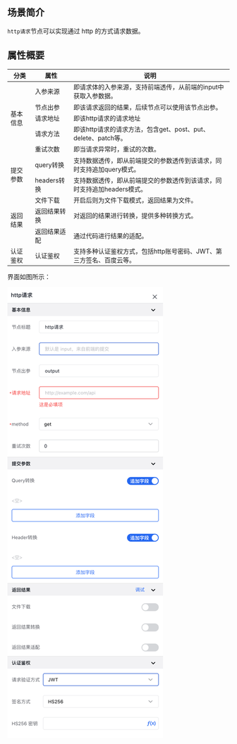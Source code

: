 ## 场景简介

`http请求`节点可以实现通过 http 的方式请求数据。

## 属性概要

<table>
  <thead>
    <tr>
      <th>分类</th><th>属性</th><th>说明</th>
    </tr>
  </thead>
  <tbody>
    <tr>
      <td rowSpan="5">基本信息</td>
      <td>入参来源</td>
      <td>即请求体的入参来源，支持前端透传，从前端的input中获取入参数据。</td>
    </tr>
    <tr>
      <td>节点出参</td>
      <td>即该请求返回的结果，后续节点可以使用该节点出参。 </td>
    </tr>
    <tr>
      <td>请求地址</td>
      <td>即该http请求的请求地址 </td>
    </tr>
    <tr>
      <td>请求方法</td>
      <td>即该http请求的请求方法，包含get、post、put、delete、patch等。 </td>
    </tr>
    <tr>
      <td>重试次数</td>
      <td>即当请求异常时，重试的次数。 </td>
    </tr>
    <tr>
      <td rowSpan="2">提交参数</td>
      <td>query转换</td>
      <td>支持数据透传，即从前端提交的参数透传到该请求，同时支持追加query模式。</td>
    </tr>
    <tr>
      <td>headers转换</td>
      <td>支持数据透传，即从前端提交的参数透传到该请求，同时支持追加headers模式。</td>
    </tr>
    <tr>
      <td rowSpan="3">返回结果</td>
      <td>文件下载</td>
      <td>开启后则为文件下载模式，返回结果为文件。</td>
    </tr>
    <tr>
      <td>返回结果转换</td>
      <td>对返回的结果进行转换，提供多种转换方式。</td>
    </tr>
    <tr>
      <td>返回结果适配</td>
      <td>通过代码进行结果的适配。</td>
    </tr>
    <tr>
      <td >认证鉴权</td>
      <td>认证鉴权</td>
      <td>支持多种认证鉴权方式，包括http账号密码、JWT、第三方签名、百度云等。</td>
    </tr>
  </tbody>
</table>


界面如图所示：

![](/img/服务编排/活动节点/调用服务类/http请求/http请求01.png)
